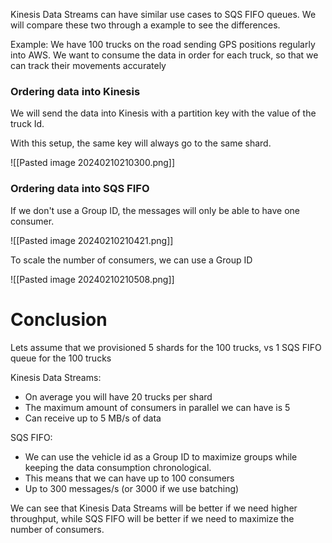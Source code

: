 Kinesis Data Streams can have similar use cases to SQS FIFO queues. We will compare these two through a example to see the differences.

Example: We have 100 trucks on the road sending GPS positions regularly into AWS. We want to consume the data in order for each truck, so that we can track their movements accurately

### Ordering data into Kinesis

We will send the data into Kinesis with a partition key with the value of the truck Id.

With this setup, the same key will always go to the same shard.

![[Pasted image 20240210210300.png]]

### Ordering data into SQS FIFO

If we don't use a Group ID, the messages will only be able to have one consumer.

![[Pasted image 20240210210421.png]]

To scale the number of consumers, we can use a Group ID

![[Pasted image 20240210210508.png]]

# Conclusion

Lets assume that we provisioned 5 shards for the 100 trucks, vs 1 SQS FIFO queue for the 100 trucks

Kinesis Data Streams:
- On average you will have 20 trucks per shard
- The maximum amount of consumers in parallel we can have is 5
- Can receive up to 5 MB/s of data

SQS FIFO:
- We can use the vehicle id as a Group ID to maximize groups while keeping the data consumption chronological.
- This means that we can have up to 100 consumers
- Up to 300 messages/s (or 3000 if we use batching)

We can see that Kinesis Data Streams will be better if we need higher throughput, while SQS FIFO will be better if we need to maximize the number of consumers.